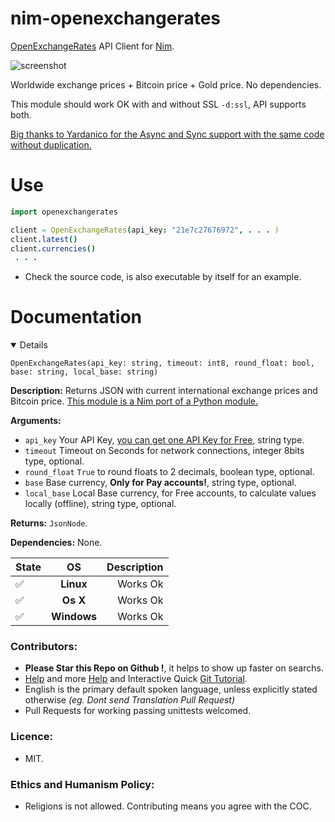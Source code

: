 # nim-openexchangerates

[OpenExchangeRates](https://openexchangerates.org) API Client for [Nim](https://nim-lang.org).

![screenshot](https://source.unsplash.com/ir5MHI6rPg0/800x401 "Photo by https://unsplash.com/@agent_illustrateur")

Worldwide exchange prices + Bitcoin price + Gold price. No dependencies.

This module should work OK with and without SSL `-d:ssl`, API supports both.

[Big thanks to Yardanico for the Async and Sync support with the same code without duplication.](https://gist.github.com/Yardanico/8618f4f21e2396eb443309971672f49d)


# Use

```nim
import openexchangerates

client = OpenExchangeRates(api_key: "21e7c27676972", . . . )
client.latest()
client.currencies()
 . . .
```

- Check the source code, is also executable by itself for an example.


# Documentation

<details open >

`OpenExchangeRates(api_key: string, timeout: int8, round_float: bool, base: string, local_base: string)`

**Description:** Returns JSON with current international exchange prices and Bitcoin price.
[This module is a Nim port of a Python module.](https://github.com/juancarlospaco/openexchangerate#openexchangerate)


**Arguments:**
- `api_key` Your API Key, [you can get one API Key for Free](https://openexchangerates.org/account/app-ids), string type.
- `timeout` Timeout on Seconds for network connections, integer 8bits type, optional.
- `round_float` `True` to round floats to 2 decimals, boolean type, optional.
- `base` Base currency, **Only for Pay accounts!**, string type, optional.
- `local_base` Local Base currency, for Free accounts, to calculate values locally (offline), string type, optional.

**Returns:** `JsonNode`.

**Dependencies:** None.

| State              | OS          | Description |
| ------------------ |:-----------:| -----------:|
| :white_check_mark: | **Linux**   | Works Ok    |
| :white_check_mark: | **Os X**    | Works Ok    |
| :white_check_mark: | **Windows** | Works Ok    |

</details>


### Contributors:

- **Please Star this Repo on Github !**, it helps to show up faster on searchs.
- [Help](https://help.github.com/articles/using-pull-requests) and more [Help](https://help.github.com/articles/fork-a-repo) and Interactive Quick [Git Tutorial](https://try.github.io).
- English is the primary default spoken language, unless explicitly stated otherwise *(eg. Dont send Translation Pull Request)*
- Pull Requests for working passing unittests welcomed.


### Licence:

- MIT.


### Ethics and Humanism Policy:

- Religions is not allowed. Contributing means you agree with the COC.
